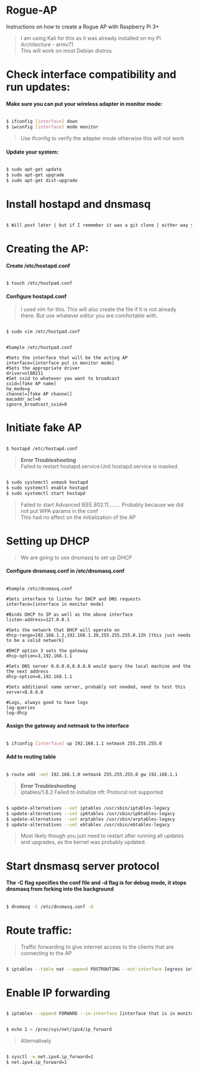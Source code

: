 # Rogue-AP
Instructions on how to create a Rogue AP with Raspberry Pi 3+

> I am using Kali for this as it was already installed on my Pi  
Architecture - armv71  
This will work on most Debian distros

# Check interface compatibility and run updates:

#### Make sure you can put your wireless adapter in monitor mode:

```bash

$ ifconfig [interface] down
$ iwconfig [interface] mode monitor

```

> Use ifconfig to verify the adapter mode otherwise this will not work

#### Update your system:

```bash

$ sudo apt-get update
$ sudo apt-get upgrade
$ sudo apt-get dist-upgrade

```
# Install hostapd and dnsmasq

```bash

$ Will post later | but if I remember it was a git clone | either way you need both 

```

# Creating the AP:

#### Create /etc/hostapd.conf

```

$ touch /etc/hostpad.conf

```

#### Configure hostapd.conf

> I used vim for this. This will also create the file if it is not already there. But use whatever editor you are comfortable with. 

```bash

$ sudo vim /etc/hostpad.conf

```

```

#Sample /etc/hostpad.conf

#Sets the interface that will be the acting AP
interface=[interface put in monitor mode]
#Sets the appropriate driver
driver=nl80211
#Set ssid to whatever you want to broadcast
ssid=[fake AP name]
hw_mode=g
channel=[fake AP channel]
macaddr_acl=0
ignore_broadcast_ssid=0

```

# Initiate fake AP

```bash

$ hostapd /etc/hostapd.conf

```

> **Error Troubleshooting**    
Failed to restart hostapd.service:Unit hostapd.service is masked.

```bash

$ sudo systemctl unmask hostapd
$ sudo systemctl enable hostapd
$ sudo systemctl start hostapd

```
> Failed to start Advanced IEEE 802.11…….. Probably because we did not put WPA params in the conf  
This had no affect on the initialization of the AP

# Setting up DHCP

> We are going to use dnsmasq to set up DHCP

#### Configure dnsmasq.conf in /etc/dnsmasq.conf

```

#Sample /etc/dnsmasq.conf

#Sets interface to listen for DHCP and DNS requests
interface=[interface in monitor mode]

#Binds DHCP to IP as well as the above interface
listen-address=127.0.0.1

#Sets the network that DHCP will operate on
dhcp-range=192.168.1.2,192.168.1.30,255.255.255.0.12h [this just needs to be a valid network]

#DHCP option 3 sets the gateway
dhcp-option=3,192.168.1.1

#Sets DNS server 0.0.0.0,8.8.8.8 would query the local machine and the the next address
dhcp-option=6,192.168.1.1

#Sets additional name server, probably not needed, need to test this
server=8.8.8.8

#Logs, always good to have logs
log-queries
log-dhcp

```

#### Assign the gateway and netmask to the interface 

```bash

$ ifconfig [interface] up 192.168.1.1 netmask 255.255.255.0

```

#### Add to routing table

```bash

$ route add -net 192.168.1.0 netmask 255.255.255.0 gw 192.168.1.1

```

> **Error Troubleshooting**  
iptables/1.8.2 Failed to initialize nft: Protocol not supported

```bash

$ update-alternatives --set iptables /usr/sbin/iptables-legacy
$ update-alternatives --set ip6tables /usr/sbin/ip6tables-legacy
$ update-alternatives --set arptables /usr/sbin/arptables-legacy
$ update-alternatives --set ebtables /usr/sbin/ebtables-legacy

```

> Most likely though you just need to restart after running all updates and upgrades, as the kernel was probably updated.

# Start dnsmasq server protocol

#### The -C flag specifies the conf file and -d flag is for debug mode, it stops dnsmasq from forking into the background

```bash

$ dnsmasq -C /etc/dnsmasq.conf -d

```

# Route traffic:

> Traffic forwarding to give internet access to the clients that are connecting to the AP

```bash

$ iptables --table nat --append POSTROUTING --out-interface [egress interface] -j MASQUERADE

```

# Enable IP forwarding

```bash

$ iptables --append FORWARD --in-interface [interface that is in monitor] -j ACCEPT

```

```bash

$ echo 1 > /proc/sys/net/ipv4/ip_forward

```

> Alternatively

```bash

$ sysctl -w net.ipv4.ip_forward=1
$ net.ipv4.ip_forward=1

```

